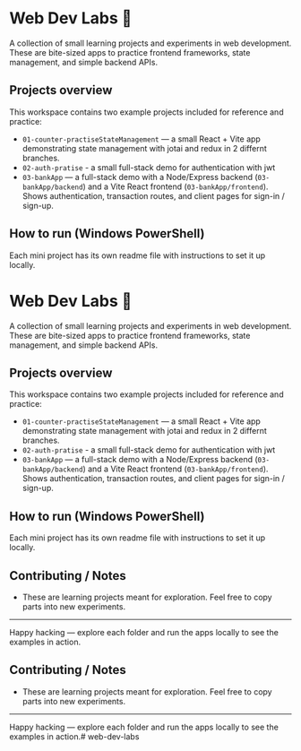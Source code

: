 # Web Dev Labs 🧪

A collection of small learning projects and experiments in web development. These are bite-sized apps to practice frontend frameworks, state management, and simple backend APIs.

## Projects overview

This workspace contains two example projects included for reference and practice:

- `01-counter-practiseStateManagement` — a small React + Vite app demonstrating state management with jotai and redux in 2 differnt branches.
- `02-auth-pratise` - a small full-stack demo for authentication with jwt
- `03-bankApp` — a full-stack demo with a Node/Express backend (`03-bankApp/backend`) and a Vite React frontend (`03-bankApp/frontend`). Shows authentication, transaction routes, and client pages for sign-in / sign-up.

## How to run (Windows PowerShell)

Each mini project has its own readme file with instructions to set it up locally.

# Web Dev Labs 🧪

A collection of small learning projects and experiments in web development. These are bite-sized apps to practice frontend frameworks, state management, and simple backend APIs.

## Projects overview

This workspace contains two example projects included for reference and practice:

- `01-counter-practiseStateManagement` — a small React + Vite app demonstrating state management with jotai and redux in 2 differnt branches.
- `02-auth-pratise` - a small full-stack demo for authentication with jwt
- `03-bankApp` — a full-stack demo with a Node/Express backend (`03-bankApp/backend`) and a Vite React frontend (`03-bankApp/frontend`). Shows authentication, transaction routes, and client pages for sign-in / sign-up.

## How to run (Windows PowerShell)

Each mini project has its own readme file with instructions to set it up locally.



## Contributing / Notes

- These are learning projects meant for exploration. Feel free to copy parts into new experiments.
---

Happy hacking — explore each folder and run the apps locally to see the examples in action.

## Contributing / Notes

- These are learning projects meant for exploration. Feel free to copy parts into new experiments.
---

Happy hacking — explore each folder and run the apps locally to see the examples in action.#   w e b - d e v - l a b s 
 
 

